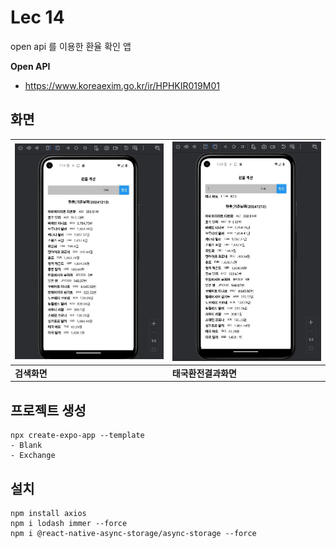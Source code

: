 # Lec 14
open api 를 이용한 환율 확인 앱

**Open API**
- https://www.koreaexim.go.kr/ir/HPHKIR019M01

## 화면
![메인화면](./images/메인화면.JPG) |![태국환전](./images/태국환전결과.JPG) |
| --- | --- |
| **검색화면** | **태국환전결과화면** |

## 프로젝트 생성
```Shell
npx create-expo-app --template
- Blank
- Exchange
```
## 설치
```Shell
npm install axios
npm i lodash immer --force
npm i @react-native-async-storage/async-storage --force
```